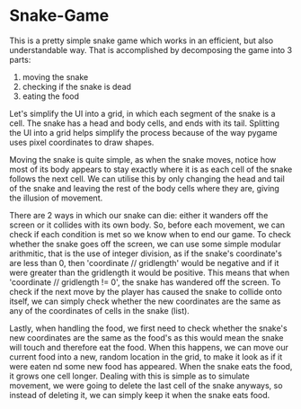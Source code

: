 # Snake-Game
This is a pretty simple snake game which works in an efficient, but also understandable way. That is accomplished by decomposing the game into 3 parts:
1. moving the snake
2. checking if the snake is dead
3. eating the food

Let's simplify the UI into a grid, in which each segment of the snake is a cell. The snake has a head and body cells, and ends with its tail. Splitting the UI into a grid helps simplify the process because of the way pygame uses pixel coordinates to draw shapes.

Moving the snake is quite simple, as when the snake moves, notice how most of its body appears to stay exactly where it is as each cell of the snake follows the next cell. We can utilise this by only changing the head and tail of the snake and leaving the rest of the body cells where they are, giving the illusion of movement.

There are 2 ways in which our snake can die: either it wanders off the screen or it collides with its own body. So, before each movement, we can check if each condition is met so we know when to end our game. To check whether the snake goes off the screen, we can use some simple modular arithmitic, that is the use of integer division, as if the snake's coordinate's are less than 0, then 'coordinate // gridlength' would be negative and if it were greater than the gridlength it would be positive. This means that when 'coordinate // gridlength != 0', the snake has wandered off the screen. To check if the next move by the player has caused the snake to collide onto itself, we can simply check whether the new coordinates are the same as any of the coordinates of cells in the snake (list).

Lastly, when handling the food, we first need to check whether the snake's new coordinates are the same as the food's as this would mean the snake will touch and therefore eat the food. When this happens, we can move our current food into a new, random location in the grid, to make it look as if it were eaten nd some new food has appeared. When the snake eats the food, it grows one cell longer. Dealing with this is simple as to simulate movement, we were going to delete the last cell of the snake anyways, so instead of deleting it, we can simply keep it when the snake eats food.
